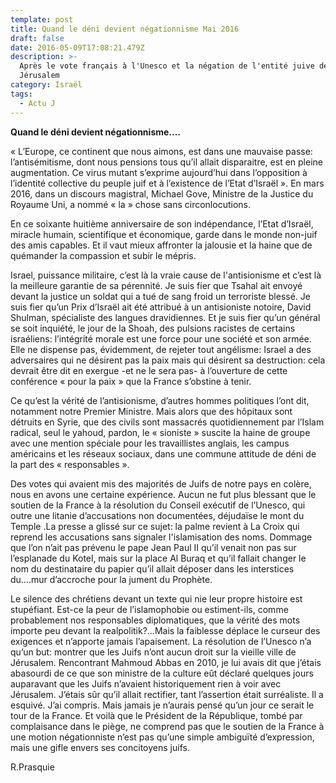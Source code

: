 ```yaml
---
template: post
title: Quand le déni devient négationnisme Mai 2016
draft: false
date: 2016-05-09T17:08:21.479Z
description: >-
  Après le vote français à l'Unesco et la négation de l'entité juive de
  Jérusalem
category: Israël
tags:
  - Actu J
---
```

**Quand le déni devient négationnisme....**

« L’Europe, ce continent que nous aimons, est dans une mauvaise passe: l’antisémitisme, dont nous pensions tous qu’il allait disparaitre, est en pleine augmentation. Ce virus  mutant s’exprime aujourd’hui dans l’opposition à l’identité collective du peuple juif et à l’existence de l’Etat d’Israël ». En mars 2016, dans un discours magistral, Michael Gove, Ministre de la Justice du Royaume Uni, a nommé « la » chose sans circonlocutions. 

En ce soixante huitième anniversaire de son indépendance, l’Etat d’Israël, miracle humain, scientifique et économique, garde dans le monde non-juif des amis capables. Et il vaut mieux affronter la jalousie et la haine que de quémander la compassion et subir le mépris.

Israel, puissance militaire, c’est là la vraie cause de l'antisionisme et c’est là la meilleure garantie de sa pérennité. Je suis fier que Tsahal ait envoyé devant la justice un soldat qui a tué de sang froid un terroriste blessé. Je suis fier qu’un  Prix d’Israël ait été attribué à un antisioniste notoire, David Shulman, spécialiste  des langues dravidiennes. Et je suis fier qu’un général  se soit  inquiété, le jour de la Shoah,  des pulsions racistes de certains israéliens: l’intégrité morale est une force pour une société et son armée. Elle ne dispense pas, évidemment,  de rejeter  tout angélisme: Israel a des adversaires qui ne désirent pas la paix mais qui désirent sa destruction: cela  devrait être dit en exergue -et ne le sera pas-  à l’ouverture de cette  conférence « pour la paix » que la France s’obstine à tenir.



Ce qu’est la vérité de l’antisionisme, d’autres hommes politiques l’ont dit, notamment notre  Premier Ministre. Mais alors que des hôpitaux sont détruits en Syrie, que des civils sont massacrés quotidiennement par l’Islam radical, seul le yahoud, pardon, le « sioniste » suscite la haine de groupe avec une mention spéciale pour les travaillistes anglais, les campus américains et les réseaux sociaux, dans une commune attitude de déni de la part des « responsables ». 



Des votes qui avaient mis des majorités de Juifs de notre pays en colère, nous en avons  une certaine expérience. Aucun ne fut plus blessant que le soutien de la France à la résolution du Conseil exécutif de l’Unesco, qui outre une litanie d’accusations non documentées, déjudaïse le mont du Temple .La presse a glissé sur ce sujet: la palme revient à La Croix qui reprend les accusations sans signaler  l'islamisation des noms. Dommage que l’on n’ait pas prévenu le pape Jean Paul II qu’il venait non pas sur l’esplanade du Kotel, mais sur la place Al Buraq et qu’il fallait  changer le nom du destinataire du papier qu’il allait déposer dans les interstices du….mur d’accroche pour la jument du Prophète. 

 Le silence des chrétiens devant un texte qui nie leur propre histoire est stupéfiant. Est-ce la peur de l’islamophobie  ou estiment-ils, comme probablement nos responsables diplomatiques, que la vérité des mots importe peu devant la realpolitik?…Mais la faiblesse déplace le curseur des exigences et n’apporte jamais l’apaisement. La résolution de l’Unesco n’a qu’un but: montrer que les Juifs n’ont aucun droit sur la vieille ville de Jérusalem. Rencontrant  Mahmoud Abbas  en 2010, je lui avais dit que j’étais abasourdi de ce que son ministre de la culture eût déclaré quelques jours auparavant que les Juifs n’avaient historiquement rien à voir avec Jérusalem. J’étais sûr qu’il allait rectifier, tant l’assertion était surréaliste. Il a esquivé. J’ai compris. Mais jamais je n’aurais pensé qu’un jour ce serait le tour de la France.  Et voilà que le Président de la République, tombé par complaisance dans le piège,  ne comprend pas que le soutien de la France à une motion négationniste n’est pas qu’une simple ambiguïté d’expression, mais une gifle envers ses concitoyens juifs.

R.Prasquie
